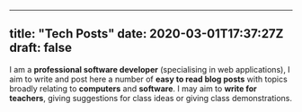
---
title: "Tech Posts"
date: 2020-03-01T17:37:27Z
draft: false
---

I am a **professional software developer** (specialising in web applications), I aim to write and post here a number of **easy to read blog posts** with topics broadly relating to **computers** and **software**. I may aim to **write for teachers**, giving suggestions for class ideas or giving class demonstrations.
